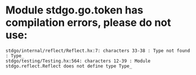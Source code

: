 # Module stdgo.go.token has compilation errors, please do not use:
```
stdgo/internal/reflect/Reflect.hx:7: characters 33-38 : Type not found : Type_
stdgo/testing/Testing.hx:564: characters 12-39 : Module stdgo.reflect.Reflect does not define type Type_

```

